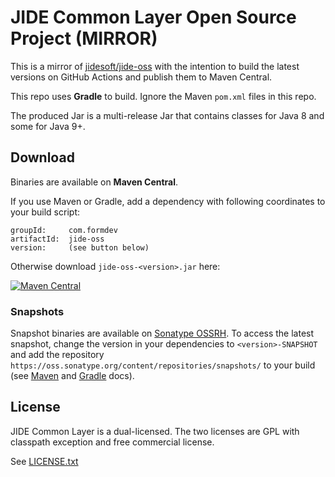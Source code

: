 JIDE Common Layer Open Source Project (MIRROR)
==============================================

This is a mirror of [jidesoft/jide-oss](https://github.com/jidesoft/jide-oss)
with the intention to build the latest versions on GitHub Actions and publish
them to Maven Central.

This repo uses **Gradle** to build. Ignore the Maven `pom.xml` files in this
repo.

The produced Jar is a multi-release Jar that contains classes for Java 8 and
some for Java 9+.


Download
--------

Binaries are available on **Maven Central**.

If you use Maven or Gradle, add a dependency with following coordinates to your
build script:

    groupId:     com.formdev
    artifactId:  jide-oss
    version:     (see button below)

Otherwise download `jide-oss-<version>.jar` here:

[![Maven Central](https://maven-badges.herokuapp.com/maven-central/com.formdev/jide-oss/badge.svg?style=flat-square&color=007ec6)](https://maven-badges.herokuapp.com/maven-central/com.formdev/jide-oss)

### Snapshots

Snapshot binaries are available on
[Sonatype OSSRH](https://oss.sonatype.org/content/repositories/snapshots/com/formdev/jide-oss/).
To access the latest snapshot, change the version in your dependencies to
`<version>-SNAPSHOT` and add the repository
`https://oss.sonatype.org/content/repositories/snapshots/` to your build (see
[Maven](https://maven.apache.org/guides/mini/guide-multiple-repositories.html)
and
[Gradle](https://docs.gradle.org/current/userguide/declaring_repositories.html#sec:declaring_custom_repository)
docs).


License
-------

JIDE Common Layer is a dual-licensed. The two licenses are GPL with classpath
exception and free commercial license.

See [LICENSE.txt](LICENSE.txt)
